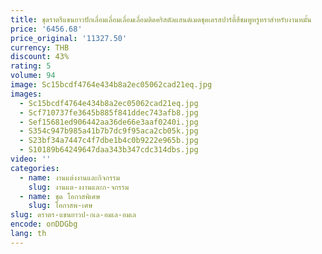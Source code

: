 ```yaml
---
title: ชุดราตรีแขนยาวปักเลื่อมเลื่อมเลื่อมเลื่อมติดคริสตัลแฮนด์เมดชุดเดรสปาร์ตี้สีชมพูหรูหราสำหรับงานหมั้น
price: '6456.68'
price_original: '11327.50'
currency: THB
discount: 43%
rating: 5
volume: 94
image: Sc15bcdf4764e434b8a2ec05062cad21eq.jpg
images:
  - Sc15bcdf4764e434b8a2ec05062cad21eq.jpg
  - Scf710737fe3645b885f841ddec743afb8.jpg
  - Sef15681ed906442aa36de66e3aaf0240i.jpg
  - S354c947b985a41b7b7dc9f95aca2cb05k.jpg
  - S23bf34a7447c4f7dbe1b4c0b9222e965b.jpg
  - S10189b64249647daa343b347cdc314dbs.jpg
video: ''
categories:
  - name: งานแต่งงานและกิจกรรม
    slug: งานแต-งงานและก-จกรรม
  - name: ชุด โอกาสพิเศษ
    slug: โอกาสพ-เศษ
slug: ดราตร-แขนยาวป-กเล-อมเล-อมเล
encode: onDDGbg
lang: th
---
```

  
